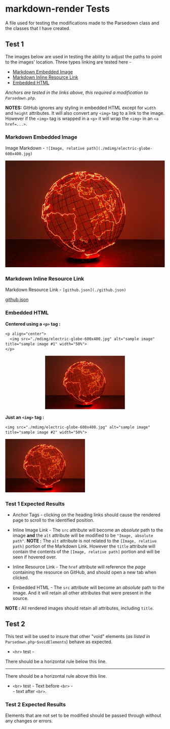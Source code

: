 # markdown-render Tests

A file used for testing the modifications made to the Parsedown class and the classes that I have created.

## Test 1

The images below are used in testing the ability to adjust the paths to point to the images' location. Three types linking are tested here - 

* [Markdown Embedded Image](#markdown-embedded-image)
* [Markdown Inline Resource Link](#markdown-inline-resource-link)
* [Embedded HTML](#embedded-html)

*Anchors are tested in the links above, this required a modification to `Parsedown.php`*.

**NOTES:** GitHub ignores any styling in embedded HTML except for `width` and `height` attributes. It will also convert any `<img>` tag to a link to the image. However if the `<img>` tag is wrapped in a `<p>` it will wrap the `<img>` in an `<a href=...>`.

### Markdown Embedded Image

Image Markdown - `![Image, relative path](./mdimg/electric-globe-600x400.jpg)`

![Image, relative path](./mdimg/electric-globe-600x400.jpg)

### Markdown Inline Resource Link

Markdown Resource Link - `[github.json](./github.json)`

[github.json](./github.json)

### Embedded HTML

**Centered using a `<p>` tag :**

```
<p align="center">
  <img src="./mdimg/electric-globe-600x400.jpg" alt="sample image" title="sample image #1" width="50%">
</p>
```

<p align="center">
  <img src="./mdimg/electric-globe-600x400.jpg" alt="sample image" title="sample image #1" width="50%">
</p>

**Just an `<img>` tag :**

```
<img src="./mdimg/electric-globe-600x400.jpg" alt="sample image" title="sample image #2" width="50%">
```

<img src="./mdimg/electric-globe-600x400.jpg" alt="sample image" title="sample image #2" width="50%">

### Test 1 Expected Results

* Anchor Tags - clicking on the heading links should cause the rendered page to scroll to the identified position.

* Inline Image Link - The `src` attribute will become an *absolute* path to the image **and** the `alt` attribute will be modified to be `"Image, absolute path"`. **NOTE :** The `alt` attribute is not related to the `[Image, relative path]` portion of the Markdown Link. However the `title` attribute will contain the contents of the `[Image, relative path]` portion and will be seen if hovered over.

* Inline Resource Link - The `href` attribute will reference the *page* containing the resource on GitHub, and should open a new tab when clicked.

* Embedded HTML - The `src` attribute will become an *absolute* path to the image. And it will retain all other attributes that were present in the source.

**NOTE :** All rendered images should retain all attributes, including `title`.

## Test 2

This test will be used to insure that other "void" elements (*as listed in* `Parsedown.php`*-*`$voidElements`) behave as expected.

* `<hr>` test - 

There should be a horizontal rule below this line.

<hr>

There should be a horizontal rule above this line.


* `<br>` test - 
Text before `<br>` - <br> - text after `<br>`.

### Test 2 Expected Results

Elements that are not set to be modified should be passed through without any changes or errors.

